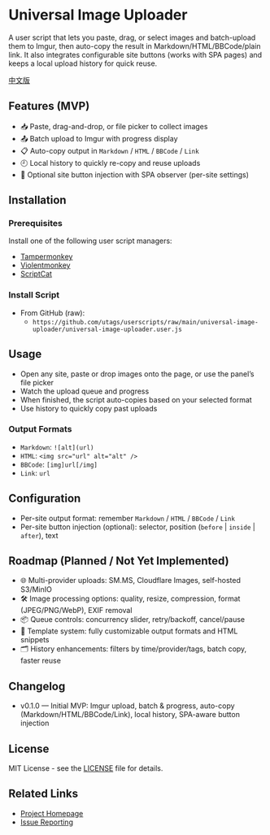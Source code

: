 # Universal Image Uploader

A user script that lets you paste, drag, or select images and batch-upload them to Imgur, then auto-copy the result in Markdown/HTML/BBCode/plain link. It also integrates configurable site buttons (works with SPA pages) and keeps a local upload history for quick reuse.

[中文版](https://github.com/utags/userscripts/blob/main/universal-image-uploader/README.zh-CN.md)

## Features (MVP)

- 📥 Paste, drag-and-drop, or file picker to collect images
- 📤 Batch upload to Imgur with progress display
- 📋 Auto-copy output in `Markdown` / `HTML` / `BBCode` / `Link`
- 🕘 Local history to quickly re-copy and reuse uploads
- 🔘 Optional site button injection with SPA observer (per-site settings)

## Installation

### Prerequisites

Install one of the following user script managers:

- [Tampermonkey](https://www.tampermonkey.net/)
- [Violentmonkey](https://violentmonkey.github.io/)
- [ScriptCat](https://scriptcat.org/)

### Install Script

- From GitHub (raw):
  - `https://github.com/utags/userscripts/raw/main/universal-image-uploader/universal-image-uploader.user.js`

## Usage

- Open any site, paste or drop images onto the page, or use the panel’s file picker
- Watch the upload queue and progress
- When finished, the script auto-copies based on your selected format
- Use history to quickly copy past uploads

### Output Formats

- `Markdown`: `![alt](url)`
- `HTML`: `<img src="url" alt="alt" />`
- `BBCode`: `[img]url[/img]`
- `Link`: `url`

## Configuration

- Per-site output format: remember `Markdown` / `HTML` / `BBCode` / `Link`
- Per-site button injection (optional): selector, position (`before` | `inside` | `after`), text

## Roadmap (Planned / Not Yet Implemented)

- 🌐 Multi-provider uploads: SM.MS, Cloudflare Images, self-hosted S3/MinIO
- 🛠 Image processing options: quality, resize, compression, format (JPEG/PNG/WebP), EXIF removal
- 📦 Queue controls: concurrency slider, retry/backoff, cancel/pause
- 🧩 Template system: fully customizable output formats and HTML snippets
- 🗂 History enhancements: filters by time/provider/tags, batch copy, faster reuse

## Changelog

- v0.1.0 — Initial MVP: Imgur upload, batch & progress, auto-copy (Markdown/HTML/BBCode/Link), local history, SPA-aware button injection

## License

MIT License - see the [LICENSE](https://github.com/utags/userscripts/blob/main/LICENSE) file for details.

## Related Links

- [Project Homepage](https://github.com/utags/userscripts)
- [Issue Reporting](https://github.com/utags/userscripts/issues)
